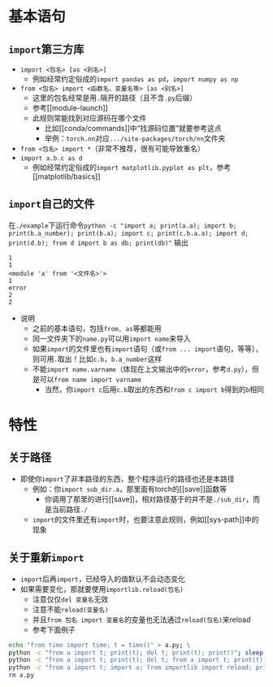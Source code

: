 # 基本语句
## `import`第三方库
- `import <包名> [as <别名>]`
  - 例如经常约定俗成的`import pandas as pd`，`import numpy as np`
- `from <包名> import <函数名、变量名等> [as <别名>]`
  - 这里的包名经常是用`.`隔开的路径（且不含`.py`后缀）
  - 参考[[module-launch]]
  - 此规则常能找到对应源码在哪个文件
    - 比如[[conda/commands]]中“找源码位置”就要参考这点
    - 举例：`torch.nn`对应`.../site-packages/torch/nn`文件夹
- `from <包名> import *`（非常不推荐，很有可能导致重名）
- `import a.b.c as d`
  - 例如经常约定俗成的`import matplotlib.pyplot as plt`，参考[[matplotlib/basics]]
## `import`自己的文件
在`./example`下运行命令`python -c "import a; print(a.a); import b; print(b.a_number); print(b.a); import c; print(c.b.a.a); import d; print(d.b); from d import b as db; print(db)"`
输出
```text
1
1
<module 'a' from '<文件名>'>
1
error
2
2
```
- 说明
  - 之前的基本语句，包括`from, as`等都能用
  - 同一文件夹下的`name.py`可以用`import name`来导入
  - 如果`import`的文件里也有`import`语句（或`from ... import`语句，等等），则可用`.`取出！比如`c.b`，`b.a_number`这样
  - 不能`import name.varname`（体现在上文输出中的`error`，参考`d.py`），但是可以`from name import varname`
    - 当然，你`import c`后用`c.b`取出的东西和`from c import b`得到的`b`相同
# 特性
## 关于路径
- 即使你`import`了非本路径的东西，整个程序运行的路径也还是本路径
  - 例如：你`import sub_dir.a`，那里面有torch的[[save]]函数等
    - 你调用了那里的进行[[save]]，相对路径基于的并不是`./sub_dir`，而是当前路径`./`
  - `import`的文件里还有`import`时，也要注意此规则，例如[[sys-path]]中的现象
## 关于重新`import`
- `import`后再`import`，已经导入的值默认不会动态变化
- 如果需要变化，那就要使用`importlib.reload(包名)`
  - 注意仅仅`del 变量名`无效
  - 注意不能`reload(变量名)`
  - 并且`from 包名 import 变量名`的变量也无法通过`reload(包名)`来reload
  - 参考下面例子
```sh
echo "from time import time; t = time()" > a.py; \
python -c "from a import t; print(t); del t; print(t); print()"; sleep 2; \
python -c "from a import t; print(t); del t; from a import t; print(t); print()"; sleep 2; \
python -c "from a import t; import a; from importlib import reload; print(t); reload(a); print(t); print(a.t)"; \
rm a.py
```